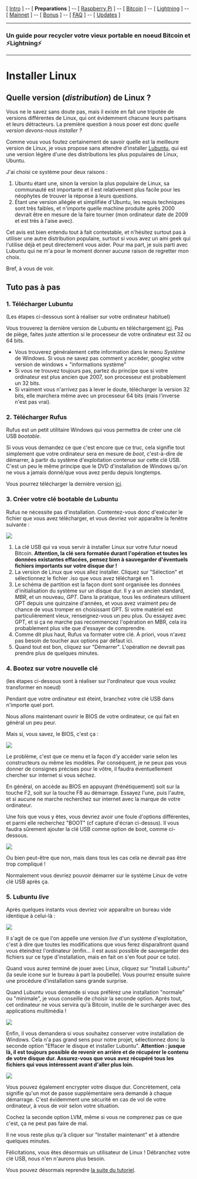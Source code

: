 [ [Intro](README.md) ] -- [ **Preparations** ] -- [ [Raspberry Pi](raspibolt_20_pi.md) ] -- [ [Bitcoin](raspibolt_30_bitcoin.md) ] -- [ [Lightning](raspibolt_40_lnd.md) ] -- [ [Mainnet](raspibolt_50_mainnet.md) ] -- [ [Bonus](raspibolt_60_bonus.md) ] -- [ [FAQ](raspibolt_faq.md) ] -- [ [Updates](raspibolt_updates.md) ]

-------
### Un guide pour recycler votre vieux portable en noeud Bitcoin et ⚡Lightning️⚡
--------

# Installer Linux

## Quelle version (_distribution_) de Linux ?

Vous ne le savez sans doute pas, mais il existe en fait une tripotée de versions différentes de Linux, qui ont évidemment chacune leurs partisans et leurs détracteurs. La première question à nous poser est donc _quelle version devons-nous installer ?_

Comme vous vous foutez certainement de savoir quelle est la meilleure version de Linux, je vous propose sans attendre d'installer [Lubuntu](https://lubuntu.net/), qui est une version légère d'une des distributions les plus populaires de Linux, Ubuntu. 

J'ai choisi ce système pour deux raisons :
1. Ubuntu étant une, sinon la version la plus populaire de Linux, sa communauté est importante et il est relativement plus facile pour les néophytes de trouver la réponse à leurs questions.
2. Étant une version allégée et simplifiée d'Ubuntu, les requis techniques sont très faibles, et n'importe quelle machine produite après 2000 devrait être en mesure de la faire tourner (mon ordinateur date de 2009 et est très à l'aise avec).

Cet avis est bien entendu tout à fait contestable, et n'hésitez surtout pas à utiliser une autre distribution populaire, surtout si vous avez un ami geek qui l'utilise déjà et peut directement vous aider. Pour ma part, je suis parti avec Lubuntu qui ne m'a pour le moment donner aucune raison de regretter mon choix. 

Bref, à vous de voir.

## Tuto pas à pas

### 1. Télécharger Lubuntu

(Les étapes ci-dessous sont à réaliser sur votre ordinateur habituel)

Vous trouverez la dernière version de Lubuntu en téléchargement [ici](https://lubuntu.net/downloads/). Pas de piège, faites juste attention si le processeur de votre ordinateur est 32 ou 64 bits. 

* Vous trouverez généralement cette information dans le menu _Système_ de Windows. Si vous ne savez pas comment y accéder, googlez votre version de windows + "informations système"
* Si vous ne trouvez toujours pas, partez du principe que si votre ordinateur est plus ancien que 2007, son processeur est probablement un 32 bits.
* Si vraiment vous n'arrivez pas à lever le doute, télécharger la version 32 bits, elle marchera même avec un processeur 64 bits (mais l'inverse n'est pas vrai).

### 2. Télécharger Rufus

Rufus est un petit utilitaire Windows qui vous permettra de créer une clé USB _bootable_.

Si vous vous demandez ce que c'est encore que ce truc, cela signifie tout simplement que votre ordinateur sera en mesure de _boot_, c'est-à-dire de démarrer, à partir du système d'exploitation contenue sur cette clé USB. C'est un peu le même principe que le DVD d'installation de Windows qu'on ne vous a jamais donné/que vous avez perdu depuis longtemps. 

Vous pourrez télécharger la dernière version [ici](https://rufus.akeo.ie/).

### 3. Créer votre clé bootable de Lubuntu

Rufus ne nécessite pas d'installation. Contentez-vous donc d'exécuter le fichier que vous avez télécharger, et vous devriez voir apparaître la fenêtre suivante :

![](images/Tuto_linux2.PNG)

1. La clé USB qui va vous servir à installer Linux sur votre futur noeud Bitcoin. **Attention, la clé sera formatée durant l'opération et toutes les données existantes effacées, pensez bien à sauvegarder d'éventuels fichiers importants sur votre disque dur !**
2. La version de Linux que vous allez installer. Cliquez sur "Sélection" et sélectionnez le fichier .iso que vous avez téléchargé en 1.
3. Le schéma de partition est la façon dont sont organisée les données d'initialisation du système sur un disque dur. Il y a un ancien standard, _MBR_, et un nouveau, _GPT_. Dans la pratique, tous les ordinateurs utilisent GPT depuis une quinzaine d'années, et vous avez vraiment peu de chance de vous tromper en choisissant GPT. Si votre matériel est particulièrement vieux, renseignez-vous un peu plus. Ou essayez avec GPT, et si ça ne marche pas recommencez l'opération en MBR, cela ira probablement plus vite que d'essayer de comprendre. 
4. Comme dit plus haut, Rufus va formater votre clé. A priori, vous n'avez pas besoin de toucher aux options par défaut ici. 
5. Quand tout est bon, cliquez sur "Démarrer". L'opération ne devrait pas prendre plus de quelques minutes. 

### 4. Bootez sur votre nouvelle clé 

(les étapes ci-dessous sont à réaliser sur l'ordinateur que vous voulez transformer en noeud)

Pendant que votre ordinateur est éteint, branchez votre clé USB dans n'importe quel port. 

Nous allons maintenant ouvrir le BIOS de votre ordinateur, ce qui fait en général un peu peur.

Mais si, vous savez, le BIOS, c'est ça :

![](images/Bios1.JPG)

Le problème, c'est que ce menu et la façon d'y accéder varie selon les constructeurs ou même les modèles. Par conséquent, je ne peux pas vous donner de consignes précises pour le vôtre, il faudra éventuellement chercher sur internet si vous séchez.

En général, on accède au BIOS en appuyant (frénétiquement) soit sur la touche F2, soit sur la touche F8 au démarrage. Essayez l'une, puis l'autre, et si aucune ne marche recherchez sur internet avec la marque de votre ordinateur. 

Une fois que vous y êtes, vous devriez avoir une foule d'options différentes, et parmi elle recherchez "BOOT" (cf capture d'écran ci-dessus). Il vous faudra sûrement ajouter la clé USB comme option de boot, comme ci-dessous.

![](images/Bios2.JPG)

Ou bien peut-être que non, mais dans tous les cas cela ne devrait pas être trop compliqué !

Normalement vous devriez pouvoir démarrer sur le système Linux de votre clé USB après ça. 

### 5. Lubuntu _live_

Après quelques instants vous devriez voir apparaître un bureau vide identique à celui-là :

![](images/Lubuntu1.png)

Il s'agit de ce que l'on appelle une version _live_ d'un système d'exploitation, c'est à dire que toutes les modifications que vous ferez disparaîtront quand vous éteindrez l'ordinateur (enfin... il est aussi possible de sauvegarder des fichiers sur ce type d'installation, mais en fait on s'en fout pour ce tuto).

Quand vous aurez terminé de jouer avec Linux, cliquez sur "Install Lubuntu" (la seule icone sur le bureau à part la poubelle). Vous pourrez ensuite suivre une procédure d'installation sans grande surprise.

Quand Lubuntu vous demande si vous préférez une installation "normale" ou "minimale", je vous conseille de choisir la seconde option. Après tout, cet ordinateur ne vous servira qu'à Bitcoin, inutile de le surcharger avec des applications multimédia !

![](images/Lubuntu2.png)

Enfin, il vous demandera si vous souhaitez conserver votre installation de Windows. Cela n'a pas grand sens pour notre projet, sélectionnez donc la seconde option "Effacer le disque et installer Lubuntu". 
**Attention : jusque là, il est toujours possible de revenir en arrière et de récupérer le contenu de votre disque dur. Assurez-vous que vous avez récupéré tous les fichiers qui vous intéressent avant d'aller plus loin.**

![](images/Lubuntu3.png)

Vous pouvez également encrypter votre disque dur. Concrètement, cela signifie qu'un mot de passe supplémentaire sera demandé à chaque démarrage. C'est évidemment une sécurité en cas de vol de votre ordinateur, à vous de voir selon votre situation. 

Cochez la seconde option LVM, même si vous ne comprenez pas ce que c'est, ça ne peut pas faire de mal.

Il ne vous reste plus qu'à cliquer sur "Installer maintenant" et à attendre quelques minutes. 

Félicitations, vous êtes désormais un utilisateur de Linux ! Débranchez votre clé USB, nous n'en n'aurons plus besoin. 

Vous pouvez désormais reprendre [la suite du tutoriel](old_laptop_10_preparations.md).